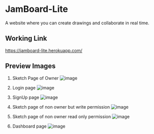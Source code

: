 # JamBoard-Lite
A website where you can create drawings and collaborate in real time.

## Working Link 
https://jamboard-lite.herokuapp.com/


## Preview Images


1. Sketch Page of Owner
![image](https://user-images.githubusercontent.com/60064779/112633252-217fe800-8e5f-11eb-861f-62b89dafc469.png)


2. Login page
![image](https://user-images.githubusercontent.com/60064779/111054106-ced22380-848f-11eb-84b0-27ddc74b88f1.png)

3. SignUp page
![image](https://user-images.githubusercontent.com/60064779/111054112-db567c00-848f-11eb-9798-6714cb0b0b9b.png)


4. Sketch page of non owner but write permission
![image](https://user-images.githubusercontent.com/60064779/112633966-05c91180-8e60-11eb-91c2-639a8eb61101.png)


5. Sketch page of non owner read only permission
![image](https://user-images.githubusercontent.com/60064779/112635391-c69bc000-8e61-11eb-96f8-cb2224544f30.png)



6. Dashboard page
![image](https://user-images.githubusercontent.com/60064779/112635627-0d89b580-8e62-11eb-93ae-87d98144ac6f.png)


